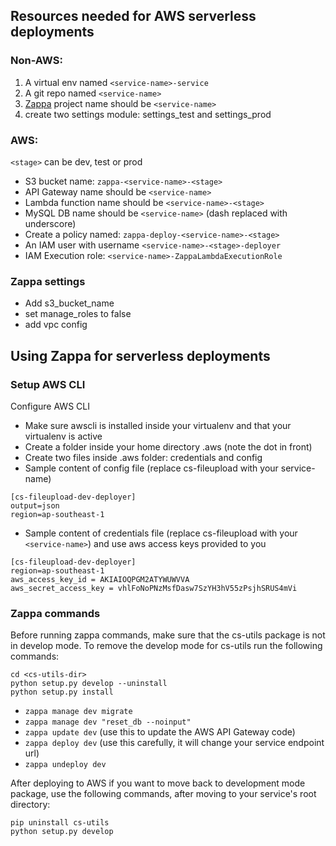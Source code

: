 ## Resources needed for AWS serverless deployments


### Non-AWS:
1. A virtual env named `<service-name>-service`
2. A git repo named `<service-name>`
3. [Zappa](https://github.com/Miserlou/Zappa) project name should be `<service-name>`
4. create two settings module: settings_test and settings_prod

### AWS:
`<stage>` can be dev, test or prod


* S3 bucket name: `zappa-<service-name>-<stage>`
* API Gateway name should be `<service-name>`
* Lambda function name should be `<service-name>-<stage>`
* MySQL DB name should be `<service-name>` (dash replaced with underscore)
* Create a policy named: `zappa-deploy-<service-name>-<stage>`
* An IAM user with username `<service-name>-<stage>-deployer`
* IAM Execution role: `<service-name>-ZappaLambdaExecutionRole`

### Zappa settings 
* Add s3_bucket_name
* set manage_roles to false
* add vpc config


## Using Zappa for serverless deployments

### Setup AWS CLI

Configure AWS CLI


* Make sure awscli is installed inside your virtualenv and that your virtualenv is active
* Create a folder inside your home directory .aws (note the dot in front)
* Create two files inside .aws folder: credentials and config
* Sample content of config file (replace cs-fileupload with your service-name)
```
[cs-fileupload-dev-deployer]
output=json
region=ap-southeast-1

```
* Sample content of credentials file (replace cs-fileupload with your `<service-name>`) and use aws access keys provided to you
```
[cs-fileupload-dev-deployer]
region=ap-southeast-1
aws_access_key_id = AKIAIOQPGM2ATYWUWVVA
aws_secret_access_key = vhlFoNoPNzMsfDasw7SzYH3hV55zPsjhSRUS4mVi

```

### Zappa commands
Before running zappa commands, make sure that the cs-utils package is not in develop mode. To remove the develop mode for cs-utils run the following commands:

```
cd <cs-utils-dir>
python setup.py develop --uninstall
python setup.py install
```


* `zappa manage dev migrate`
* `zappa manage dev "reset_db --noinput"`
* `zappa update dev` (use this to update the AWS API Gateway code)
* `zappa deploy dev` (use this carefully, it will change your service endpoint url)
* `zappa undeploy dev`


After deploying to AWS if you want to move back to development mode package, use the following commands, after moving to your service's root directory:

```
pip uninstall cs-utils
python setup.py develop
```